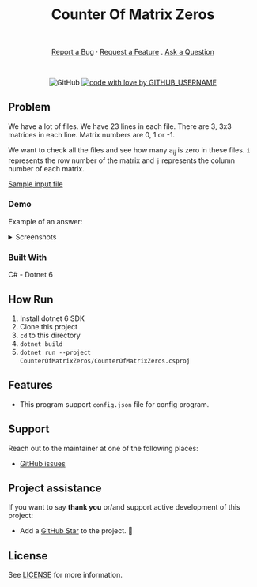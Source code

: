 <div align="center">
  <h1>Counter Of Matrix Zeros</h1>
  <br />

<a href="https://github.com/HamidMolareza/SmallProjects/issues/new?assignees=&labels=bug&template=01_BUG_REPORT.md&title=bug%3A+">Report a Bug</a>
·
<a href="https://github.com/HamidMolareza/SmallProjects/issues/new?assignees=&labels=enhancement&template=02_FEATURE_REQUEST.md&title=feat%3A+">Request a Feature</a>
.
<a href="https://github.com/HamidMolareza/SmallProjects/issues/new?assignees=&labels=question&template=04_SUPPORT_QUESTION.md&title=support%3A+">Ask a Question</a>
</div>

<div align="center">
<br />

![GitHub](https://img.shields.io/github/license/HamidMolareza/SmallProjects)
[![code with love by GITHUB_USERNAME](https://img.shields.io/badge/%3C%2F%3E%20with%20%E2%99%A5%20by-Hamid_Molareza-ff1414.svg?style=flat-square)](https://github.com/HamidMolareza)

</div>

## Problem
We have a lot of files. We have 23 lines in each file. There are 3, 3x3 matrices in each line. Matrix numbers are 0, 1 or -1.

We want to check all the files and see how many a<sub>ij</sub> is zero in these files. `i` represents the row number of the matrix and `j` represents the column number of each matrix.

[Sample input file](data/matrices/2x3%2B16x2%2B51x%2B4y6%2B2y5%2B4y4%2B13y3%2Bz31%2Bz30%2Bz28/i233w215c236c-000.tab)

### Demo
Example of an answer:

<details>
<summary>Screenshots</summary>
In the picture you can see 8 lines of 23 lines.
<br>

![sample result](docs/0.jpg)
  
For example the number 3 shows that this cell was zero in only 3 files.

</details>

### Built With

C# - Dotnet 6

## How Run

1. Install dotnet 6 SDK
2. Clone this project
3. `cd` to this directory
4. `dotnet build`
5. `dotnet run --project CounterOfMatrixZeros/CounterOfMatrixZeros.csproj`

## Features

- This program support `config.json` file for config program. 

## Support

Reach out to the maintainer at one of the following places:

- [GitHub issues](https://github.com/HamidMolareza/SmallProjects/issues/new?assignees=&labels=question&template=04_SUPPORT_QUESTION.md&title=support%3A+)

## Project assistance

If you want to say **thank you** or/and support active development of this project:

- Add a [GitHub Star](https://github.com/HamidMolareza/SmallProjects) to the project.  🌟

## License

See [LICENSE](../LICENSE) for more information.

